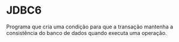 # JDBC6

Programa que cria uma condição para que a transação mantenha a consistência do banco de dados quando executa uma operação.
 
